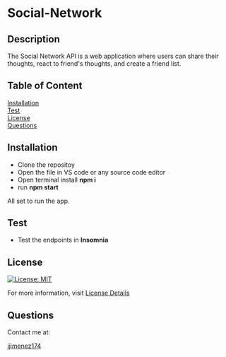 # Social-Network

## Description

The Social Network API is a web application where users can share their thoughts, react to friend's thoughts, and create a friend list. 

## Table of Content

[Installation](#installation)  
[Test](#test)  
[License](#license)   
[Questions](#questions)

## Installation

- Clone the repositoy
- Open the file in VS code or any source code editor
- Open terminal install <b>npm i</b>
- run <b>npm start</b>

All set to run the app.

## Test

- Test the endpoints in <b>Insomnia</b>

## License

[![License: MIT](https://img.shields.io/badge/License-MIT-yellow.svg)](https://opensource.org/licenses/MIT)

For more information, visit [License Details](https://opensource.org/license/MIT)

## Questions

Contact me at:

[jjimenez174](https://github.com/jjimenez174)
